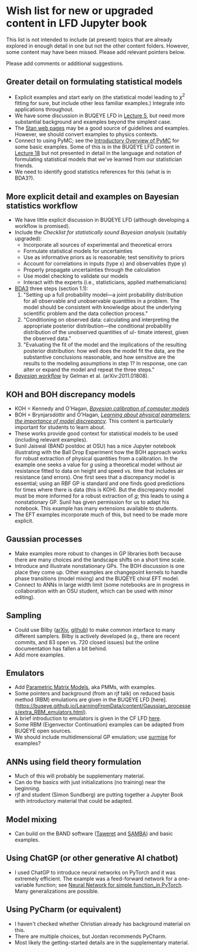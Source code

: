 # Wish list for new or upgraded content in LFD Jupyter book
This list is not intended to include (at present) topics that are already explored in enough detail in one but not the other content folders. However, some content may have been missed. Please add relevant pointers below.

Please add comments or additional suggestions.

## Greater detail on formulating statistical models
* Explicit examples and start early on (the statistical model leading to $\chi^2$ fitting for sure, but include other less familiar examples.) Integrate into applications throughout.
* We have some discussion in BUQEYE LFD in [Lecture 5](https://buqeye.github.io/LearningFromData/content/Parameter_estimation/lecture_05.html), but need more substantial background and examples beyond the simplest case.
* The [Stan web pages](https://mc-stan.org/) may be a good source of guidelines and examples. However, we should convert examples to physics contexts.
* Connect to using PyMC; see the [Introductory Overview of PyMC](https://www.pymc.io/projects/docs/en/latest/learn/core_notebooks/pymc_overview.html) for some basic examples. Some of this is in the BUQEYE LFD content in [Lecture 18](https://buqeye.github.io/LearningFromData/content/MCMC_sampling_II/lecture_18.html) but not presented in detail in the language and notation of formulating statistical models that we've learned from our statistician friends.
* We need to identify good statistics references for this (what is in BDA3?).

## More explicit detail and examples on Bayesian statistics workflow
* We have little explicit discussion in BUQEYE LFD (although developing a workflow is promised).
* Include the *Checklist for statistically sound Bayesian analysis* (suitably upgraded):
    * Incorporate all sources of experimental and theoretical errors
    * Formulate statistical models for uncertainties 
    * Use as informative priors as is reasonable; test sensitivity to priors 
    * Account for correlations in inputs (type x) and observables (type y)
    * Properly propagate uncertainties through the calculation 
    * Use model checking to validate our models 
    * Interact with the experts (i.e., statisticians, applied mathematicians)
* [BDA3](http://www.stat.columbia.edu/~gelman/book/BDA3.pdf) three steps (section 1.1):
    1. "Setting up a full probability model—a joint probability distribution for all observable and
unobservable quantities in a problem. The model should be consistent with knowledge
about the underlying scientific problem and the data collection process."
    2. "Conditioning on observed data: calculating and interpreting the appropriate posterior
distribution—the conditional probability distribution of the unobserved quantities of ul-
timate interest, given the observed data."
    3. "Evaluating the fit of the model and the implications of the resulting posterior distribution:
how well does the model fit the data, are the substantive conclusions reasonable, and
how sensitive are the results to the modeling assumptions in step 1? In response, one
can alter or expand the model and repeat the three steps."
* [*Bayesian workflow*](https://arxiv.org/abs/2011.01808) by Gelman et al. (arXiv:2011.01808).

## KOH and BOH discrepancy models
* KOH = Kennedy and O'Hagan, [*Bayesian calibration of computer models*](https://rss.onlinelibrary.wiley.com/doi/abs/10.1111/1467-9868.00294)
* BOH = Brynjarsdóttir and OʼHagan, [*Learning about physical parameters: the importance of model discrepancy*](https://iopscience.iop.org/article/10.1088/0266-5611/30/11/114007). This content is particularly important for students to learn about.
* These works provide good context for statistical models to be used (including relevant examples).
* Sunil Jaiswal (BAND postdoc at OSU) has a nice Jupyter notebook illustrating with the Ball Drop Experiment how the BOH approach works for robust extraction of physical quantities from a calibration. In the example one seeks a value for $g$ using a theoretical model without air resistance fitted to data on height and speed vs. time that includes air resistance (and errors). One first sees that a discrepancy model is essential; using an RBF GP is standard and one finds good predictions for times where there is data (this is KOH). But the discrepancy model must be more informed for a robust extraction of $g$; this leads to using a nonstationary GP.  Sunil has given permission for us to adapt his notebook. This example has many extensions available to students.
* The EFT examples incorporate much of this, but need to be made more explicit.

## Gaussian processes
* Make examples more robust to changes in GP libraries both because there are many choices and the landscape shifts on a short time scale.
* Introduce and illustrate nonstationary GPs. The BOH discussion is one place they come up. Other examples are changepoint kernels to handle phase transitions (model mixing) and the BUQEYE chiral EFT model.
* Connect to ANNs in large width limit (some notebooks are in progress in collaboration with an OSU student, which can be used with minor editing).

## Sampling
* Could use Bilby ([arXiv](https://arxiv.org/abs/2106.08730), [github](https://github.com/bilby-dev/bilby)) to make common interface to many different samplers. Bilby is actively developed (e.g., there are recent commits, and 83 open vs. 720 closed issues) but the online documentation has fallen a bit behind.
* Add more examples. 

## Emulators
* Add [Parametric Matrix Models](https://arxiv.org/abs/2401.11694), aka PMMs, with examples.
* Some pointers and background (from an rjf talk) on reduced basis method (RBM) emulations are given in the BUQEYE LFD [here].(https://buqeye.github.io/LearningFromData/content/Gaussian_processes/extra_RBM_emulators.html).
* A brief introduction to emulators is given in the CF LFD [here](https://learningfromdata-cforssen-75e6959196db9d0b88353479987355fdad70a.gitlab.io/content/BayesianStatistics/ComputationalBayes/BayesFast.html).
* Some RBM (Eigenvector Continuation) examples can be adapted from BUQEYE open sources.
* We should include multidimensional GP emulation; use [surmise](https://surmise.readthedocs.io/en/latest/) for examples?

## ANNs using field theory formulation
* Much of this will probably be supplementary material.
* Can do the basics with just initializations (no training) near the beginning.
* rjf and student (Simon Sundberg) are putting together a Jupyter Book with introductory material that could be adapted.

## Model mixing
* Can build on the BAND software ([Taweret](https://taweretdocs.readthedocs.io/en/latest/) and [SAMBA](https://github.com/asemposki/SAMBA)) and basic examples.

## Using ChatGP (or other generative AI chatbot)
* I used ChatGP to introduce neural networks on PyTorch and it was extremely efficient. The example was a feed-forward network for a one-variable function; see [Neural Network for simple function_in PyTorch](https://buqeye.github.io/LearningFromData/notebooks/Machine_learning/Neural_Network_for_simple_function_in_PyTorch.html). Many generalizations are possible.

## Using PyCharm (or equivalent)
* I haven't checked whether Christian already has background material on this.
* There are multiple choices, but Jordan recommends PyCharm.
* Most likely the getting-started details are in the supplementary material.
  
